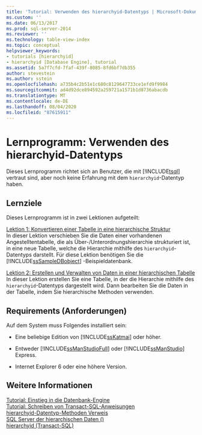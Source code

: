 ```yaml
---
title: 'Tutorial: Verwenden des hierarchyid-Datentyps | Microsoft-Dokumentation'
ms.custom: ''
ms.date: 06/13/2017
ms.prod: sql-server-2014
ms.reviewer: ''
ms.technology: table-view-index
ms.topic: conceptual
helpviewer_keywords:
- tutorials [hierarchyid]
- hierarchyid [Database Engine], tutorial
ms.assetid: 5a7f7cfd-7faf-439f-8085-8fd6bf7db355
author: stevestein
ms.author: sstein
ms.openlocfilehash: a735b4c2b51e1c680c8129647733ce1efd9f9984
ms.sourcegitcommit: ad4d92dce894592a259721a1571b1d8736abacdb
ms.translationtype: MT
ms.contentlocale: de-DE
ms.lasthandoff: 08/04/2020
ms.locfileid: "87615911"
---
```

# <a name="tutorial-using-the-hierarchyid-data-type"></a>Lernprogramm: Verwenden des hierarchyid-Datentyps
  Dieses Lernprogramm richtet sich an Benutzer, die mit [!INCLUDE[tsql](../../includes/tsql-md.md)] vertraut sind, aber noch keine Erfahrung mit dem `hierarchyid`-Datentyp haben.  
  
## <a name="what-you-will-learn"></a>Lernziele  
 Dieses Lernprogramm ist in zwei Lektionen aufgeteilt:  
  
 [Lektion 1: Konvertieren einer Tabelle in eine hierarchische Struktur](lesson-1-converting-a-table-to-a-hierarchical-structure.md)  
 In dieser Lektion verschieben Sie die Daten einer vorhandenen Angestelltentabelle, die als Über-/Unterordnungshierarchie strukturiert ist, in eine neue Tabelle, welche die Hierarchie mithilfe des `hierarchyid`-Datentyps darstellt. Für diese Lektion benötigen Sie die [!INCLUDE[ssSampleDBobject](../../includes/sssampledbobject-md.md)] -Beispieldatenbank.  
  
 [Lektion 2: Erstellen und Verwalten von Daten in einer hierarchischen Tabelle](lesson-2-creating-and-managing-data-in-a-hierarchical-table.md)  
 In dieser Lektion erstellen Sie eine Tabelle, in der die Hierarchie mithilfe des `hierarchyid`-Datentyps dargestellt wird. Dann bearbeiten Sie die Daten in der Tabelle, indem Sie hierarchische Methoden verwenden.  
  
## <a name="requirements"></a>Requirements (Anforderungen)  
 Auf dem System muss Folgendes installiert sein:  
  
-   Eine beliebige Edition von [!INCLUDE[ssKatmai](../../includes/sskatmai-md.md)] oder höher.  
  
-   Entweder [!INCLUDE[ssManStudioFull](../../includes/ssmanstudiofull-md.md)] oder [!INCLUDE[ssManStudio](../../includes/ssmanstudio-md.md)] Express.  
  
-   Internet Explorer 6 oder eine höhere Version.  
  
## <a name="see-also"></a>Weitere Informationen  
 [Tutorial: Einstieg in die Datenbank-Engine](../tutorial-getting-started-with-the-database-engine.md)   
 [Tutorial: Schreiben von Transact-SQL-Anweisungen](../../t-sql/tutorial-writing-transact-sql-statements.md)   
 [hierarchyid-Datentyp-Methoden Verweis](/sql/t-sql/data-types/hierarchyid-data-type-method-reference)   
 [SQL Server der hierarchischen Daten &#40;&#41;](../hierarchical-data-sql-server.md)   
 [hierarchyid &#40;Transact-SQL&#41;](/sql/t-sql/data-types/hierarchyid-data-type-method-reference)  
  
  
